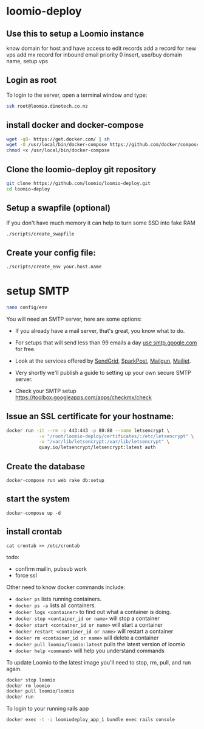 # loomio-deploy
## Use this to setup a Loomio instance

know domain for host and have access to edit records
add a record for new vps
add mx record for inbound email priority 0
insert, use/buy domain name, setup vps

## Login as root
To login to the server, open a terminal window and type:

```sh
ssh root@loomio.dinotech.co.nz
```

## install docker and docker-compose

```sh
wget -qO- https://get.docker.com/ | sh
wget -O /usr/local/bin/docker-compose https://github.com/docker/compose/releases/download/1.6.2/docker-compose-`uname -s`-`uname -m`
chmod +x /usr/local/bin/docker-compose
```

## Clone the loomio-deploy git repository

```sh
git clone https://github.com/loomio/loomio-deploy.git
cd loomio-deploy
```

## Setup a swapfile (optional)
If you don't have much memory it can help to turn some SSD into fake RAM

```sh
./scripts/create_swapfile
```

## Create your config file:

```sh
./scripts/create_env your.host.name
```

# setup SMTP

```sh
nano config/env
```

You will need an SMTP server, here are some options:

- If you already have a mail server, that's great, you know what to do.

- For setups that will send less than 99 emails a day [use smtp.google.com](https://www.digitalocean.com/community/tutorials/how-to-use-google-s-smtp-server) for free.

- Look at the services offered by [SendGrid](https://sendgrid.com/), [SparkPost](https://www.sparkpost.com/), [Mailgun](http://www.mailgun.com/), [Mailjet](https://www.mailjet.com/pricing).

- Very shortly we'll publish a guide to setting up your own secure SMTP server.

- Check your SMTP setup https://toolbox.googleapps.com/apps/checkmx/check

## Issue an SSL certificate for your hostname:

```sh
docker run -it --rm -p 443:443 -p 80:80 --name letsencrypt \
            -v "/root/loomio-deploy/certificates/:/etc/letsencrypt" \
            -v "/var/lib/letsencrypt:/var/lib/letsencrypt" \
            quay.io/letsencrypt/letsencrypt:latest auth
```

## Create the database
```
docker-compose run web rake db:setup
```

## start the system
```
docker-compose up -d
```

## install crontab
```
cat crontab >> /etc/crontab
```

todo:
* confirm mailin, pubsub work
* force ssl

Other need to know docker commands include:
* `docker ps` lists running containers.
* `docker ps -a` lists all containers.
* `docker logs <container>` to find out what a container is doing.
* `docker stop <container_id or name>` will stop a container
* `docker start <container_id or name>` will start a container
* `docker restart <container_id or name>` will restart a container
* `docker rm <container_id or name>` will delete a container
* `docker pull loomio/loomio:latest` pulls the latest version of loomio
* `docker help <command>` will help you understand commands

To update Loomio to the latest image you'll need to stop, rm, pull, and run again.

```sh
docker stop loomio
docker rm loomio
docker pull loomio/loomio
docker run
```

To login to your running rails app

```sh
docker exec -t -i loomiodeploy_app_1 bundle exec rails console
```
